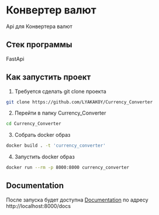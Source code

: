 # Конвертер валют
Api для Конвертера валют

## Стек программы
FastApi

## Как запустить проект
1. Требуется сделать git clone проекта
```bash
git clone https://github.com/LYAKAKOY/Currency_Converter
```
2. Перейти в папку Currency_Converter
```bash
cd Currency_Converter 
```
3. Собрать docker образ
```bash
docker build . -t 'currency_converter' 
```
4. Запустить docker образ
```bash
docker run --rm -p 8000:8000 currency_converter
```
## Documentation
После запуска будет доступна
[Documentation](http://localhost:8000/docs) по адресу http://localhost:8000/docs


